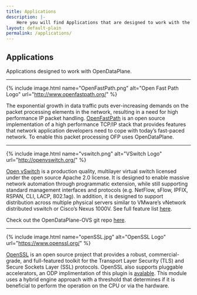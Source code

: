 ```yaml
---
title: Applications
description: |-
    Here you will find Applications that are designed to work with the OpenDataPlane Project.
layout: default-plain
permalink: /applications/
---
```

## Applications

Applications designed to work with OpenDataPlane.

* * *

{% include image.html name="OpenFastPath.png" alt="Open Fast Path Logo" url="http://www.openfastpath.org/" %}

The exponential growth in data traffic puts ever-increasing demands on the packet processing elements in the network, resulting in a need for high performance IP packet handling. [OpenFastPath](http://www.openfastpath.org/) is an open source implementation of a high performance TCP/IP stack that provides features that network application developers need to cope with today’s fast-paced network. To enable this packet processing OFP uses OpenDataPlane.

* * *

{% include image.html name="vswitch.png" alt="VSwitch Logo" url="http://openvswitch.org/" %}

[Open vSwitch](http://openvswitch.org/) is a production quality, multilayer virtual switch licensed under the open source Apache 2.0 license. It is designed to enable massive network automation through programmatic extension, while still supporting standard management interfaces and protocols (e.g. NetFlow, sFlow, IPFIX, RSPAN, CLI, LACP, 802.1ag). In addition, it is designed to support distribution across multiple physical servers similar to VMware’s vNetwork distributed vswitch or Cisco’s Nexus 1000V. See full feature list [here](http://openvswitch.org/features).

Check out the OpenDataPlane-OVS git repo [here](https://git.linaro.org/lng/odp-ovs.git).

* * *

{% include image.html name="openSSL.jpg" alt="OpenSSL Logo" url="https://www.openssl.org/" %}

[OpenSSL](https://www.openssl.org/) is an open source project that provides a robust, commercial-grade, and full-featured toolkit for the Transport Layer Security (TLS) and Secure Sockets Layer (SSL) protocols. OpenSSL also supports pluggable accelerators, an ODP implimentation of this plugin is [avalable](https://git.linaro.org/lng/ossl-odp.git). This module uses a hybrid engine approach with a threshold that determines if it is beneficial to perform the operation on the CPU or via the hardware.
